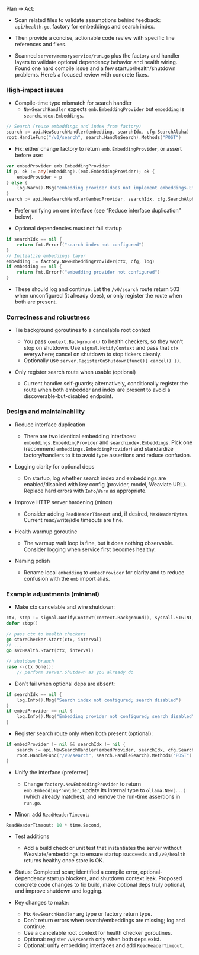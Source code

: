 Plan → Act:
- Scan related files to validate assumptions behind feedback: `api/health.go`, factory for embeddings and search index.
- Then provide a concise, actionable code review with specific line references and fixes.


- Scanned `server/memoryservice/run.go` plus the factory and handler layers to validate optional dependency behavior and health wiring. Found one hard compile issue and a few startup/health/shutdown problems. Here’s a focused review with concrete fixes.

### High-impact issues
- Compile-time type mismatch for search handler
  - `NewSearchHandler` expects `emb.EmbeddingProvider` but `embedding` is `searchindex.Embeddings`.
```136:138:server/memoryservice/run.go
// Search (reuse embeddings and index from factory)
search := api.NewSearchHandler(embedding, searchIdx, cfg.SearchAlpha)
root.HandleFunc("/v0/search", search.HandleSearch).Methods("POST")
```
  - Fix: either change factory to return `emb.EmbeddingProvider`, or assert before use:
```go
var embedProvider emb.EmbeddingProvider
if p, ok := any(embedding).(emb.EmbeddingProvider); ok {
    embedProvider = p
} else {
    log.Warn().Msg("embedding provider does not implement embeddings.EmbeddingProvider")
}
search := api.NewSearchHandler(embedProvider, searchIdx, cfg.SearchAlpha)
```
  - Prefer unifying on one interface (see “Reduce interface duplication” below).

- Optional dependencies must not fail startup
```70:77:server/memoryservice/run.go
if searchIdx == nil {
    return fmt.Errorf("search index not configured")
}
// Initialize embeddings layer
embedding := factory.NewEmbeddingProvider(ctx, cfg, log)
if embedding == nil {
    return fmt.Errorf("embedding provider not configured")
}
```
  - These should log and continue. Let the `/v0/search` route return 503 when unconfigured (it already does), or only register the route when both are present.

### Correctness and robustness
- Tie background goroutines to a cancelable root context
  - You pass `context.Background()` to health checkers, so they won’t stop on shutdown. Use `signal.NotifyContext` and pass that `ctx` everywhere; cancel on shutdown to stop tickers cleanly.
  - Optionally use `server.RegisterOnShutdown(func(){ cancel() })`.

- Only register search route when usable (optional)
  - Current handler self-guards; alternatively, conditionally register the route when both embedder and index are present to avoid a discoverable-but-disabled endpoint.

### Design and maintainability
- Reduce interface duplication
  - There are two identical embedding interfaces: `embeddings.EmbeddingProvider` and `searchindex.Embeddings`. Pick one (recommend `embeddings.EmbeddingProvider`) and standardize factory/handlers to it to avoid type assertions and reduce confusion.

- Logging clarity for optional deps
  - On startup, log whether search index and embeddings are enabled/disabled with key config (provider, model, Weaviate URL). Replace hard errors with `Info`/`Warn` as appropriate.

- Improve HTTP server hardening (minor)
  - Consider adding `ReadHeaderTimeout` and, if desired, `MaxHeaderBytes`. Current read/write/idle timeouts are fine.

- Health warmup goroutine
  - The warmup wait loop is fine, but it does nothing observable. Consider logging when service first becomes healthy.

- Naming polish
  - Rename local `embedding` to `embedProvider` for clarity and to reduce confusion with the `emb` import alias.

### Example adjustments (minimal)
- Make ctx cancelable and wire shutdown:
```go
ctx, stop := signal.NotifyContext(context.Background(), syscall.SIGINT, syscall.SIGTERM)
defer stop()

// pass ctx to health checkers
go storeChecker.Start(ctx, interval)
// ...
go svcHealth.Start(ctx, interval)

// shutdown branch
case <-ctx.Done():
    // perform server.Shutdown as you already do
```

- Don’t fail when optional deps are absent:
```go
if searchIdx == nil {
    log.Info().Msg("Search index not configured; search disabled")
}
if embedProvider == nil {
    log.Info().Msg("Embedding provider not configured; search disabled")
}
```

- Register search route only when both present (optional):
```go
if embedProvider != nil && searchIdx != nil {
    search := api.NewSearchHandler(embedProvider, searchIdx, cfg.SearchAlpha)
    root.HandleFunc("/v0/search", search.HandleSearch).Methods("POST")
}
```

- Unify the interface (preferred)
  - Change `factory.NewEmbeddingProvider` to return `emb.EmbeddingProvider`, update its internal type to `ollama.New(...)` (which already matches), and remove the run-time assertions in `run.go`.

- Minor: add `ReadHeaderTimeout`:
```go
ReadHeaderTimeout: 10 * time.Second,
```

- Test additions
  - Add a build check or unit test that instantiates the server without Weaviate/embeddings to ensure startup succeeds and `/v0/health` returns healthy once store is OK.

- Status: Completed scan; identified a compile error, optional-dependency startup blockers, and shutdown context leak. Proposed concrete code changes to fix build, make optional deps truly optional, and improve shutdown and logging.

- Key changes to make:
  - Fix `NewSearchHandler` arg type or factory return type.
  - Don’t return errors when search/embeddings are missing; log and continue.
  - Use a cancelable root context for health checker goroutines.
  - Optional: register `/v0/search` only when both deps exist.
  - Optional: unify embedding interfaces and add `ReadHeaderTimeout`.
